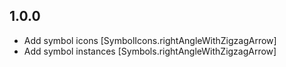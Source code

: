 ## 1.0.0

* Add symbol icons [SymbolIcons.rightAngleWithZigzagArrow]
* Add symbol instances [Symbols.rightAngleWithZigzagArrow]
